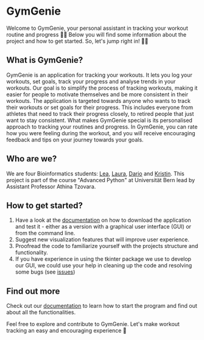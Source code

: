 # GymGenie
Welcome to GymGenie, your personal assistant in tracking your workout routine and progress 🏋️‍♀️ Below you will find some information about the project and how to get started. So, let's jump right in! 🏃‍♂️

## What is GymGenie?
GymGenie is an application for tracking your workouts. It lets you log your workouts, set goals, track your progress and analyse trends in your workouts. Our goal is to simplify the process of tracking workouts, making it easier for people to motivate themselves and be more consistent in their workouts. The application is targeted towards anyone who wants to track their workouts or set goals for their progress. This includes everyone from athletes that need to track their progress closely, to retired people that just want to stay consistent. What makes GymGenie special is its personalised approach to tracking your routines and progress. In GymGenie, you can rate how you were feeling during the workout, and you will receive encouraging feedback and tips on your journey towards your goals. 

## Who are we?
We are four Bioinformatics students: [Lea](https://github.com/leaf185), [Laura](https://github.com/lfercer), [Dario](https://github.com/ddd42-star) and [Kristin](https://github.com/kristinwo). This project is part of the course "Advanced Python" at Universität Bern lead by Assistant Professor Athina Tzovara.

## How to get started?
1. Have a look at the [documentation](https://github.com/PythonDataScience24/GymGenie/tree/main/docs) on how to download the application and test it - either as a version with a graphical user interface (GUI) or from the command line. 
2. Suggest new visualization features that will improve user experience.
3. Proofread the code to familiarize yourself with the projects structure and functionality.
4. If you have experience in using the tkinter package we use to develop our GUI, we could use your help in cleaning up the code and resolving some bugs (see [issues](https://github.com/PythonDataScience24/GymGenie/issues))

## Find out more
Check out our [documentation](https://github.com/PythonDataScience24/GymGenie/tree/main/docs) to learn how to start the program and find out about all the functionalities.

Feel free to explore and contribute to GymGenie. Let's make workout tracking an easy and encouraging experience 💪